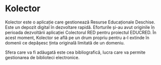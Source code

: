 # Kolector

Kolector este o aplicație care gestionează Resurse Educaționale Deschise. Este un depozit digital în dezvoltare rapidă. Eforturile și-au avut originile în perioada dezvoltării aplicației Colectorul RED pentru proiectul EDUCRED. În acest moment, Kolector se află pe un drum propriu pentru a-l extinde în domenii ce depășesc ținta originală limitată de un domeniu.

Sfera care va fi adăugată este cea bibliografică, lucra care va permite gestionarea de biblioteci electronice.

